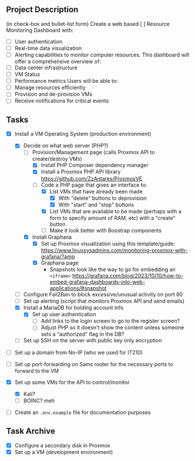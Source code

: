 ## Project Description
(in check-box and bullet-list form)
Create a web based [ ] Resource Monitoring Dashboard with:
- [ ] User authentication
- [ ] Real-time data visualization
- [ ] Alerting capabilities
to monitor computer resources. This dashboard will offer a comprehensive overview of:
- [ ] Data center infrastructure
- [ ] VM Status
- [ ] Performance metrics
Users will be able to:
- [ ] Manage resources efficiently
- [ ] Provision and de-provision VMs
- [ ] Receive notifications for critical events

## Tasks
- [x] Install a VM Operating System (production environment)
    - [x] Decide on what web server (PHP?)
        - [ ] Provision/Management page (calls Proxmox API to create/destroy VMs)
            - [x] Install PHP Composer dependency manager
            - [x] Install a Proxmox PHP API library https://github.com/ZzAntares/ProxmoxVE
            - [ ] Code a PHP page that gives an interface to:
                - [x] List VMs that have already been made
                    - [x] With "delete" buttons to deprovision
                    - [x] With "start" and "stop" buttons
                - [x] List VMs that are available to be made (perhaps with a form to specify amount of RAM, etc) with a "create" button
                - [ ] Make it look better with Boostrap components
        - [X] Install Graphana
            - [X] Set up Proxmox visualization using this template/guide: https://www.linuxsysadmins.com/monitoring-proxmox-with-grafana/?amp
            - [X] Graphana page
                - Snapshots look like the way to go for embedding an `<iframe>` https://grafana.com/blog/2023/10/10/how-to-embed-grafana-dashboards-into-web-applications/#snapshot
    - [ ] Configure Fail2Ban to block excessive/unusual activity on port 80
    - [ ] Set up alerting (script that monitors Proxmox API and send emails)
    - [X] Install a MariaDB for holding account info
        - [x] Set up user authentication
            - [ ] Add links to the login screen to go to the register screen?
            - [ ] Adjust PHP so it doesn't show the content unless someone sets a "authorized" flag in the DB?
    - [ ] Set up SSH on the server with public key only encryption
- [ ] Set up a domain from No-IP (who we used for IT210)
- [ ] Set up port-forwarding on Sams router for the necessary ports to forward to the VM
- [x] Set up some VMs for the API to control/monitor
    - [x] Kali?
    - [ ] BOINC? meh
- [ ] Create an `.env.example` file for documentation purposes


## Task Archive
- [x] Configure a secondary disk in Proxmox
- [x] Set up a VM (development environment)
